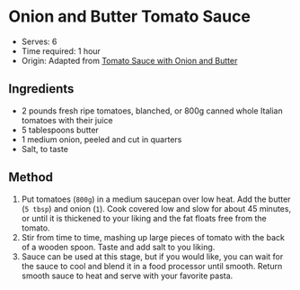 # Onion and Butter Tomato Sauce
* Serves: 6
* Time required: 1 hour
* Origin: Adapted from [Tomato Sauce with Onion and Butter](https://cooking.nytimes.com/recipes/1015375-tomato-sauce-with-onion-and-butter)

## Ingredients
* 2 pounds fresh ripe tomatoes, blanched, or 800g canned whole Italian tomatoes with their juice
* 5 tablespoons butter
* 1 medium onion, peeled and cut in quarters
* Salt, to taste
## Method
1. Put tomatoes (`800g`) in a medium saucepan over low heat. Add the butter (`5 tbsp`) and onion (`1`). Cook covered low and slow for about 45 minutes, or until it is thickened to your liking and the fat floats free from the tomato.
1. Stir from time to time, mashing up large pieces of tomato with the back of a wooden spoon. Taste and add salt to you liking.
1. Sauce can be used at this stage, but if you would like, you can wait for the sauce to cool and blend it in a food processor until smooth. Return smooth sauce to heat and serve with your favorite pasta.
